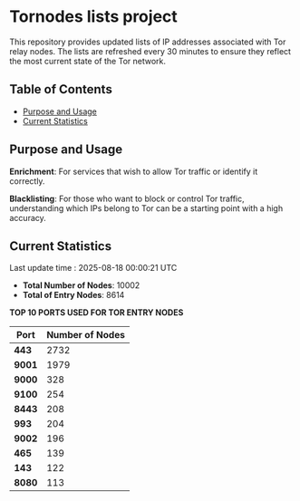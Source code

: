 # Tornodes lists project

This repository provides updated lists of IP addresses associated with Tor relay nodes. The lists are refreshed every 30 minutes to ensure they reflect the most current state of the Tor network.

## Table of Contents

- [Purpose and Usage](#purpose-and-usage)
- [Current Statistics](#current-statistics)


## Purpose and Usage

**Enrichment**: For services that wish to allow Tor traffic or identify it correctly.

**Blacklisting**: For those who want to block or control Tor traffic, understanding which IPs belong to Tor can be a starting point with a high accuracy.

## Current Statistics

Last update time : 2025-08-18 00:00:21 UTC

- **Total Number of Nodes**: 10002
- **Total of Entry Nodes**: 8614

**TOP 10 PORTS USED FOR TOR ENTRY NODES**

| **Port** | **Number of Nodes** |
|------|-----------------|
| **443**   | 2732  |
| **9001**   | 1979  |
| **9000**   | 328  |
| **9100**   | 254  |
| **8443**   | 208  |
| **993**   | 204  |
| **9002**   | 196  |
| **465**   | 139  |
| **143**   | 122  |
| **8080**   | 113  |

